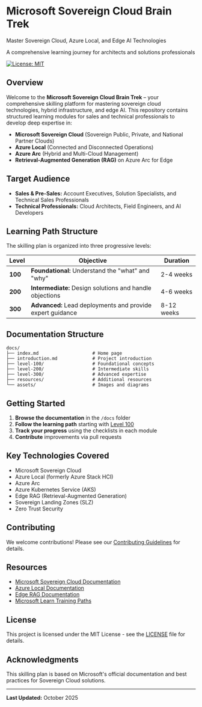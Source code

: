 # Microsoft Sovereign Cloud Brain Trek

Master Sovereign Cloud, Azure Local, and Edge AI Technologies

A comprehensive learning journey for architects and solutions professionals

[![License: MIT](https://img.shields.io/badge/License-MIT-yellow.svg)](https://opensource.org/licenses/MIT)

## Overview

Welcome to the **Microsoft Sovereign Cloud Brain Trek** – your comprehensive skilling platform for mastering sovereign cloud technologies, hybrid infrastructure, and edge AI. This repository contains structured learning modules for sales and technical professionals to develop deep expertise in:

- **Microsoft Sovereign Cloud** (Sovereign Public, Private, and National Partner Clouds)
- **Azure Local** (Connected and Disconnected Operations)
- **Azure Arc** (Hybrid and Multi-Cloud Management)
- **Retrieval-Augmented Generation (RAG)** on Azure Arc for Edge

## Target Audience

- **Sales & Pre-Sales:** Account Executives, Solution Specialists, and Technical Sales Professionals
- **Technical Professionals:** Cloud Architects, Field Engineers, and AI Developers

## Learning Path Structure

The skilling plan is organized into three progressive levels:

| Level | Objective | Duration |
|-------|-----------|----------|
| **100** | **Foundational:** Understand the "what" and "why" | 2-4 weeks |
| **200** | **Intermediate:** Design solutions and handle objections | 4-6 weeks |
| **300** | **Advanced:** Lead deployments and provide expert guidance | 8-12 weeks |

## Documentation Structure

```text
docs/
├── index.md                    # Home page
├── introduction.md             # Project introduction
├── level-100/                  # Foundational concepts
├── level-200/                  # Intermediate skills
├── level-300/                  # Advanced expertise
├── resources/                  # Additional resources
└── assets/                     # Images and diagrams
```

## Getting Started

1. **Browse the documentation** in the `/docs` folder
2. **Follow the learning path** starting with [Level 100](docs/level-100/README.md)
3. **Track your progress** using the checklists in each module
4. **Contribute** improvements via pull requests

## Key Technologies Covered

- Microsoft Sovereign Cloud
- Azure Local (formerly Azure Stack HCI)
- Azure Arc
- Azure Kubernetes Service (AKS)
- Edge RAG (Retrieval-Augmented Generation)
- Sovereign Landing Zones (SLZ)
- Zero Trust Security

## Contributing

We welcome contributions! Please see our [Contributing Guidelines](CONTRIBUTING.md) for details.

## Resources

- [Microsoft Sovereign Cloud Documentation](https://learn.microsoft.com/en-us/industry/sovereign-cloud/)
- [Azure Local Documentation](https://learn.microsoft.com/en-us/azure/azure-local/)
- [Edge RAG Documentation](https://learn.microsoft.com/en-us/azure/azure-arc/edge-rag/)
- [Microsoft Learn Training Paths](https://learn.microsoft.com/en-us/training/)

## License

This project is licensed under the MIT License - see the [LICENSE](LICENSE) file for details.

## Acknowledgments

This skilling plan is based on Microsoft's official documentation and best practices for Sovereign Cloud solutions.

---

**Last Updated:** October 2025
